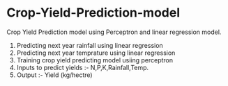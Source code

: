 # Crop-Yield-Prediction-model
Crop Yield Prediction model using Perceptron and linear regression model.

1. Predicting next year rainfall using linear regression
2. Predicting next year temprature using linear regression
3. Training crop yield predicting model usiing perceptron
4. Inputs to predict yields :- N,P,K,Rainfall,Temp.
5. Output :- Yield (kg/hectre)
